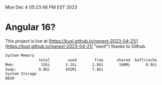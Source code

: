 Mon Dec  4 05:23:46 PM EST 2023

# Angular 16?


This project is live at [https://kusl.github.io/ngnext-2023-04-21/](https://kusl.github.io/ngnext-2023-04-21/ "next!") thanks to Github.

```bash
System Memory
               total        used        free      shared  buff/cache   available
Mem:            15Gi       3.1Gi       2.8Gi       190Mi       9.9Gi        12Gi
Swap:          8.0Gi       442Mi       7.6Gi
System Storage
801M	.
```
```bash
